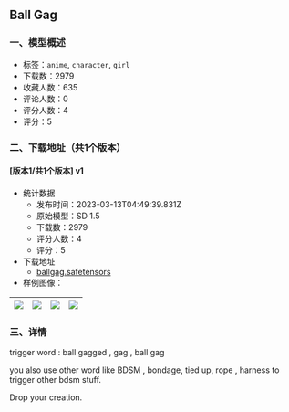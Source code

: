 ## Ball Gag
### 一、模型概述

- 标签：`anime`, `character`, `girl`
- 下载数：2979
- 收藏人数：635
- 评论人数：0
- 评分人数：4
- 评分：5

### 二、下载地址（共1个版本）

#### [版本1/共1个版本] v1

- 统计数据
  - 发布时间：2023-03-13T04:49:39.831Z
  - 原始模型：SD 1.5
  - 下载数：2979
  - 评分人数：4
  - 评分：5
- 下载地址
  - [ballgag.safetensors](https://civitai.com/api/download/models/22184)
- 样例图像：

| <img src="https://image.civitai.com/xG1nkqKTMzGDvpLrqFT7WA/cc140c68-6c8d-41b9-78f4-4d0653c8c600/width=450/237825.jpeg" /> | <img src="https://image.civitai.com/xG1nkqKTMzGDvpLrqFT7WA/08bbb402-0858-4075-28bc-4365d1de5800/width=450/237833.jpeg" /> | <img src="https://image.civitai.com/xG1nkqKTMzGDvpLrqFT7WA/66851197-b469-4479-fc45-61cdc74d8200/width=450/237832.jpeg" /> | <img src="https://image.civitai.com/xG1nkqKTMzGDvpLrqFT7WA/faabfe3b-91e7-4474-0fb6-718c01083f00/width=450/237831.jpeg" /> |
| ---- | ---- | ---- | ---- |


### 三、详情
<p>trigger word : ball gagged , gag , ball gag</p><p>you also use other word like BDSM , bondage, tied up, rope , harness to trigger other bdsm stuff.</p><p>Drop your creation.</p><p></p>